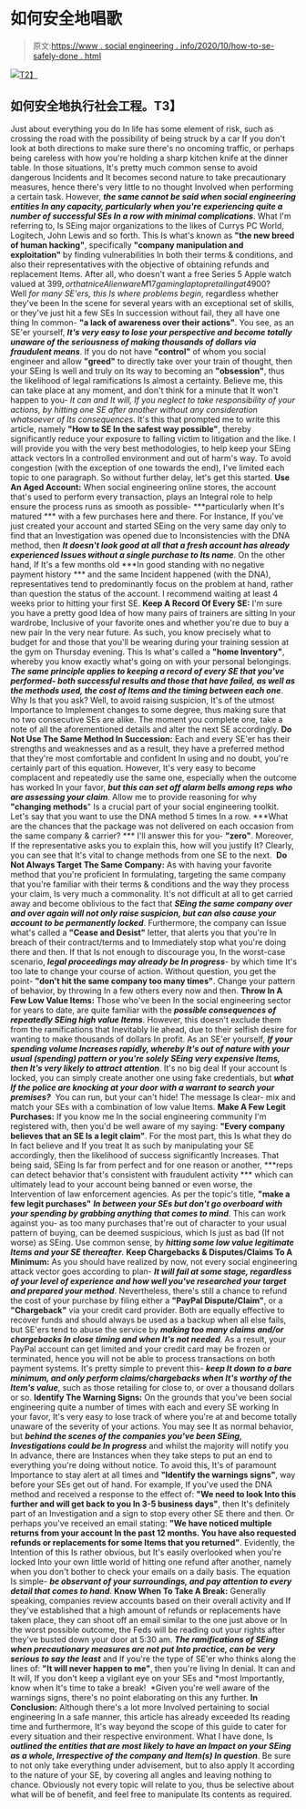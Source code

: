 # 如何安全地唱歌

> 原文:[https://www . social engineering . info/2020/10/how-to-se-safely-done . html](https://www.socialengineering.info/2020/10/how-to-se-safely-done.html)

[![](../Images/701eb9d86d9c941a8dec6cd776e9e045.png)T2】](https://1.bp.blogspot.com/-pZ8__X9R8zo/X3lg6Vq4bSI/AAAAAAAAlK0/bP9R15kLXi8uKGFkAWJlUG3h7x4ipT1bQCLcBGAsYHQ/s1600/How%2BTo%2BSocial%2BEngineer%2BSafely.%2Bwww.soialengineers.net.png)

## **如何安全地执行社会工程。T3】**

Just about everything you do In life has some element of risk, such as crossing the road with the possibility of being struck by a car If you don't look at both directions to make sure there's no oncoming traffic, or perhaps being careless with how you're holding a sharp kitchen knife at the dinner table. In those situations, It's pretty much common sense to avoid dangerous Incidents and It becomes second nature to take precautionary measures, hence there's very little to no thought Involved when performing a certain task. However, ***the same cannot be said when social engineering entities In any capacity, particularly when you're experiencing quite a number of successful SEs In a row with minimal complications***. What I'm referring to, Is SEing major organizations to the likes of Currys PC World, Logitech, John Lewis and so forth.
  This Is what's known as **"the new breed of human hacking"**, specifically **"company manipulation and exploitation"** by finding vulnerabilities In both their terms & conditions, and also their representatives with the objective of obtaining refunds and replacement Items. After all, who doesn't want a free Series 5 Apple watch valued at 399$, or that nice Alienware M17 gaming laptop retailing at 4900$? Well *for many SE'ers, this Is where problems begin*, regardless whether they've been In the scene for several years with an exceptional set of skills, or they've just hit a few SEs In succession without fail, they all have one thing In common- **"a lack of awareness over their actions"**. You see, as an SE'er yourself, ***It's very easy to lose your perspective and become totally unaware of the seriousness of making thousands of dollars via fraudulent means***.
  If you do not have **"control"** of whom you social engineer and allow **"greed"** to directly take over your train of thought, then your SEing Is well and truly on Its way to becoming an **"obsession"**, thus the likelihood of legal ramifications Is almost a certainty. Believe me, this can take place at any moment, and don't think for a minute that It won't happen to you- *It can and It will, If you neglect to take responsibility of your actions, by hitting one SE after another without any consideration whatsoever of Its consequences*. It's this that prompted me to write this article, namely **"How to SE In the safest way possible"**, thereby significantly reduce your exposure to falling victim to litigation and the like. I will provide you with the very best methodologies, to help keep your SEing attack vectors In a controlled environment and out of harm's way. To avoid congestion (with the exception of one towards the end), I've limited each topic to one paragraph. So without further delay, let's get this started.
  **Use An Aged Account:**
  When social engineering online stores, the account that's used to perform every transaction, plays an Integral role to help ensure the process runs as smooth as possible- ***particularly when It's matured *** with a few purchases here and there. For Instance, If you've just created your account and started SEing on the very same day only to find that an Investigation was opened due to Inconsistencies with the DNA method, then ***It doesn't look good at all that a fresh account has already experienced Issues without a single purchase to Its name***. On the other hand, If It's a few months old ***In good standing with no negative payment history *** and the same Incident happened (with the DNA), representatives tend to predominantly focus on the problem at hand, rather than question the status of the account. I recommend waiting at least 4 weeks prior to hitting your first SE.
  **Keep A Record Of Every SE:**
  I'm sure you have a pretty good Idea of how many pairs of trainers are sitting In your wardrobe, Inclusive of your favorite ones and whether you're due to buy a new pair In the very near future. As such, you know precisely what to budget for and those that you'll be wearing during your training session at the gym on Thursday evening. This Is what's called a **"home Inventory"**, whereby you know exactly what's going on with your personal belongings. ***The same principle applies to keeping a record of every SE that you've performed- both successful results and those that have failed, as well as the methods used, the cost of Items and the timing between each one***. Why Is that you ask? Well, to avoid raising suspicion, It's of the utmost Importance to Implement changes to some degree, thus making sure that no two consecutive SEs are alike. The moment you complete one, take a note of all the aforementioned details and alter the next SE accordingly.
  **Do Not Use The Same Method In Succession:**
  Each and every SE'er has their strengths and weaknesses and as a result, they have a preferred method that they're most comfortable and confident In using and no doubt, you're certainly part of this equation. However, It's very easy to become complacent and repeatedly use the same one, especially when the outcome has worked In your favor, ***but this can set off alarm bells among reps who are assessing your claim***. Allow me to provide reasoning for why **"changing methods**" Is a crucial part of your social engineering toolkit. Let's say that you want to use the DNA method 5 times In a row. ***What are the chances that the package was not delivered on each occasion from the same company & carrier? *** I'll answer this for you- **"zero"**. Moreover, If the representative asks you to explain this, how will you justify It? Clearly, you can see that It's vital to change methods from one SE to the next.
   **Do Not Always Target The Same Company:**
  As with having your favorite method that you're proficient In formulating, targeting the same company that you're familiar with their terms & conditions and the way they process your claim, Is very much a commonality. It's not difficult at all to get carried away and become oblivious to the fact that ***SEing the same company over and over again will not only raise suspicion, but can also cause your account to be permanently locked***. Furthermore, the company can Issue what's called a **"Cease and Desist"** letter, that alerts you that you're In breach of their contract/terms and to Immediately stop what you're doing there and then. If that Is not enough to discourage you, In the worst-case scenario, ***legal proceedings may already be In progress***- by which time It's too late to change your course of action. Without question, you get the point- **"don't hit the same company too many times"**. Change your pattern of behavior, by throwing In a few others every now and then.
  **Throw In A Few Low Value Items:**
  Those who've been In the social engineering sector for years to date, are quite familiar with the ***possible consequences of repeatedly SEing high value Items***. However, this doesn't exclude them from the ramifications that Inevitably lie ahead, due to their selfish desire for wanting to make thousands of dollars In profit. As an SE'er yourself, ***If your spending volume Increases rapidly, whereby It's out of nature with your usual (spending) pattern or you're solely SEing very expensive Items, then It's very likely to attract attention***. It's no big deal If your account Is locked, you can simply create another one using fake credentials, but ***what If the police are knocking at your door with a warrant to search your premises?***  You can run, but your can't hide! The message Is clear- mix and match your SEs with a combination of low value Items.
  **Make A Few Legit Purchases:**
  If you know me In the social engineering community I'm registered with, then you'd be well aware of my saying: **"Every company believes that an SE Is a legit claim"**. For the most part, this Is what they do In fact believe and If you treat It as such by manipulating your SE accordingly, then the likelihood of success significantly Increases. That being said, SEing Is far from perfect and for one reason or another, ***reps can detect behavior that's consistent with fraudulent activity *** which can ultimately lead to your account being banned or even worse, the Intervention of law enforcement agencies. As per the topic's title, **"make a few legit purchases"** ***In between your SEs but don't go overboard with your spending by grabbing anything that comes to mind***. This can work against you- as too many purchases that're out of character to your usual pattern of buying, can be deemed suspicious, which Is just as bad (If not worse) as SEing. Use common sense, by ***hitting some low value legitimate Items and your SE thereafter***.
  **Keep Chargebacks & Disputes/Claims To A Minimum:**
  As you should have realized by now, not every social engineering attack vector goes according to plan- ***It will fail at some stage, regardless of your level of experience and how well you've researched your target and prepared your method***. Nevertheless, there's still a chance to refund the cost of your purchase by filing either a **"PayPal Dispute/Claim"**, or a **"Chargeback"** via your credit card provider. Both are equally effective to recover funds and should always be used as a backup when all else fails, but SE'ers tend to abuse the service by ***making too many claims and/or chargebacks In close timing and when It's not needed***. As a result, your PayPal account can get limited and your credit card may be frozen or terminated, hence you will not be able to process transactions on both payment systems. It's pretty simple to prevent this- ***keep It down to a bare minimum, and only perform claims/chargebacks when It's worthy of the Item's value***, such as those retailing for close to, or over a thousand dollars or so.
  **Identify The Warning Signs:**
  On the grounds that you've been social engineering quite a number of times with each and every SE working In your favor, It's very easy to lose track of where you're at and become totally unaware of the severity of your actions. You may see It as normal behavior, but ***behind the scenes of the companies you've been SEing, Investigations could be In progress*** and whilst the majority will notify you In advance, there are Instances when they take steps to put an end to everything you're doing without notice. To avoid this, It's of paramount Importance to stay alert at all times and **"Identify the warnings signs"**, way before your SEs get out of hand.
  For example, If you've used the DNA method and received a response to the effect of: **"We need to look Into this further and will get back to you In 3-5 business days"**, then It's definitely part of an Investigation and a sign to stop every other SE there and then. Or perhaps you've received an email stating: **"We have noticed multiple returns from your account In the past 12 months. You have also requested refunds or replacements for some Items that you returned"**. Evidently, the Intention of this Is rather obvious, but It's easily overlooked when you're locked Into your own little world of hitting one refund after another, namely when you don't bother to check your emails on a daily basis. The equation Is simple- ***be observant of your surroundings, and pay attention to every detail that comes to hand***.
  **Know When To Take A Break:**
  Generally speaking, companies review accounts based on their overall activity and If they've established that a high amount of refunds or replacements have taken place, they can shoot off an email similar to the one just above or In the worst possible outcome, the Feds will be reading out your rights after they've busted down your door at 5:30 am. ***The ramifications of SEing when precautionary measures are not put Into practice, can be very serious to say the least*** and If you're the type of SE'er who thinks along the lines of: **"It will never happen to me"**, then you're living In denial. It can and It will, If you don't keep a vigilant eye on your SEs and *most Importantly, know when It's time to take a break!  *Given you're well aware of the warnings signs, there's no point elaborating on this any further.
  **In Conclusion:**
  Although there's a lot more Involved pertaining to social engineering In a safe manner, this article has already exceeded Its reading time and furthermore, It's way beyond the scope of this guide to cater for every situation and their respective environment. What I have done, Is ***outlined the entities that are most likely to have an Impact on your SEing as a whole, Irrespective of the company and Item(s) In question***. Be sure to not only take everything under advisement, but to also apply It according to the nature of your SE, by covering all angles and leaving nothing to chance. Obviously not every topic will relate to you, thus be selective about what will be of benefit, and feel free to manipulate Its contents as required.